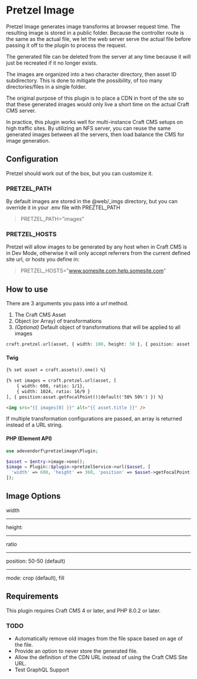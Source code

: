 # Pretzel Image

Pretzel Image generates image transforms at browser request time. The resulting image is stored in a public folder. 
Because the controller route is the same as the actual file, we let the web server serve the actual file before passing
it off to the plugin to process the request.

The generated file can be deleted from the server at any time because it will just be recreated if it no longer exists.

The images are organized into a two character directory, then asset ID subdirectory. This is done to mitigate the 
possibility, of too many directories/files in a single folder. 

The original purpose of this plugin is to place a CDN in front of the site so that these 
generated images would only live a short time on the actual Craft CMS server. 

In practice, this plugin works well for multi-instance Craft CMS setups on high traffic sites. 
By utilizing an NFS server, you can reuse the same generated images between all the servers, then load balance the CMS 
for image generation.

## Configuration

Pretzel should work out of the box, but you can customize it.

### PRETZEL_PATH

By default images are stored in the @web/_imgs directory,  but you can override it in your .env file with PREZTEL_PATH

> PRETZEL_PATH="images"


### PRETZEL_HOSTS

Pretzel will allow images to be generated by any host when in Craft CMS is in Dev Mode, otherwise it will only accept 
referrers from the current defined site url, or hosts you define in:

> PRETZEL_HOSTS="www.somesite.com,help.somesite.com"


## How to use

There are 3 arguments you pass into a *url* method.

1. The Craft CMS Asset
2. Object (or Array) of transformations
3. *(Optional)* Default object of transformations that will be applied to all images

```php
craft.pretzel.url(asset, { width: 100, height: 50 }, { position: asset.getFocalPoint() });
```

#### Twig

```html
{% set asset = craft.assets().one() %}

{% set images = craft.pretzel.url(asset, [
    { width: 600, ratio: 1/1},
    { width: 1024, ratio: 16/9 }
], { position:asset.getFocalPoint()|default('50% 50%') }) %}

<img src="{{ images[0] }}" alt="{{ asset.title }}" />
```

If multiple transformation configurations are passed, an array is returned instead of a URL string.

#### PHP (Element API)

```php
use adevendorf\pretzelimage\Plugin;

$asset = $entry->image->one();
$image = Plugin::$plugin->pretzelService->url($asset, [
  'width' => 600, 'height' => 360, 'position' => $asset->getFocalPoint()
]);
```

## Image Options

width

---

height:

---

ratio

---

position: 50-50 (default)

---

mode: crop (default), fill


## Requirements

This plugin requires Craft CMS 4 or later, and PHP 8.0.2 or later.

### TODO

* Automatically remove old images from the file space based on age of the file.
* Provide an option to never store the generated file.
* Allow the definition of the CDN URL instead of using the Craft CMS Site URL.
* Test GraphQL Support

